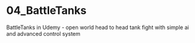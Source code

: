 # 04_BattleTanks
BattleTanks in Udemy - open world head to head tank fight with simple ai and advanced control system
